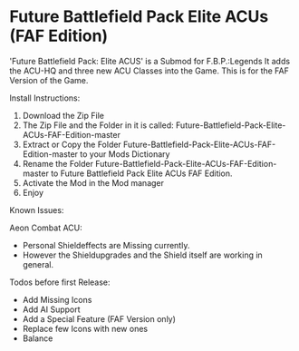 # Future Battlefield Pack Elite ACUs (FAF Edition)
'Future Battlefield Pack: Elite ACUS' is a Submod for F.B.P.:Legends It adds the ACU-HQ and three new ACU Classes into the Game. This is for the FAF Version of the Game.

Install Instructions:

1) Download the Zip File
2) The Zip File and the Folder in it is called: Future-Battlefield-Pack-Elite-ACUs-FAF-Edition-master
3) Extract or Copy the Folder Future-Battlefield-Pack-Elite-ACUs-FAF-Edition-master to your Mods Dictionary
4) Rename the Folder Future-Battlefield-Pack-Elite-ACUs-FAF-Edition-master to Future Battlefield Pack Elite ACUs FAF Edition.
5) Activate the Mod in the Mod manager
6) Enjoy

Known Issues:

Aeon Combat ACU:
- Personal Shieldeffects are Missing currently. 
- However the Shieldupgrades and the Shield itself are working in general. 

Todos before first Release: 
- Add Missing Icons
- Add AI Support
- Add a Special Feature (FAF Version only)
- Replace few Icons with new ones
- Balance 

